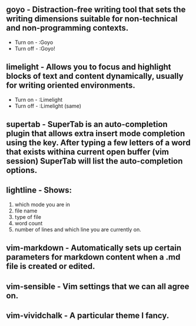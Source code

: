 ## goyo - Distraction-free writing tool that sets the writing dimensions suitable for non-technical and non-programming contexts.

* Turn on - :Goyo
* Turn off - :Goyo!

## limelight - Allows you to focus and highlight blocks of text and content dynamically, usually for writing oriented environments.

* Turn on - :Limelight
* Turn off - :Limelight (same)

## supertab - SuperTab is an auto-completion plugin that allows extra insert mode completion using the key. After typing a few letters of a word that exists withina current open buffer (vim session) SuperTab will list the auto-completion options. 

## lightline - Shows: 
1. which mode you are in
2. file name
3. type of file
4. word count
5. number of lines and which line you are currently on. 

## vim-markdown - Automatically sets up certain parameters for markdown content when a .md file is created or edited. 

## vim-sensible - Vim settings that we can all agree on. 

## vim-vividchalk - A particular theme I fancy. 
